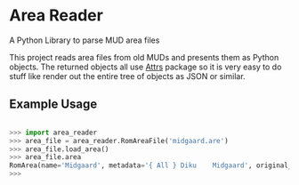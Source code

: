# Area Reader
A Python Library to parse MUD area files

This project reads area files from old MUDs and presents them as Python objects.
The returned objects all use [Attrs](https://pypi.python.org/pypi/attrs) package so it is very easy to do stuff like render out the entire tree of objects as JSON or similar.
## Example Usage
```python

>>> import area_reader
>>> area_file = area_reader.RomAreaFile('midgaard.are')
>>> area_file.load_area()
>>> area_file.area
RomArea(name='Midgaard', metadata='{ All } Diku    Midgaard', original_filename='midgaard.are', first_vnum=3000, last_vnum=3399, ... )
>>>

```